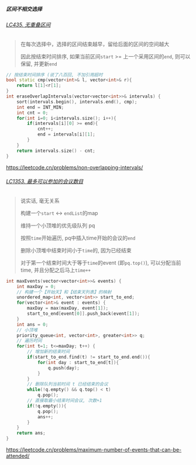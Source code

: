 ##### 区间不相交选择

###### [LC435. 无重叠区间](https://github.com/MyLeetCodeRecord/cpp-leetcode/blob/master/workspace/435.%E6%97%A0%E9%87%8D%E5%8F%A0%E5%8C%BA%E9%97%B4.cpp)

> 在每次选择中，选择的区间结束越早，留给后面的区间的空间越大
> 
> 因此按结束时间排序, 如果当前区间`start` >= 上一个采用区间的`end`, 则可以保留, 并更新`end`

```CPP
// 按结束时间排序 (说了八百回, 不加引用超时
bool static cmp(vector<int>& l, vector<int>& r){
    return l[1]<r[1];
}
int eraseOverlapIntervals(vector<vector<int>>& intervals) {
    sort(intervals.begin(), intervals.end(), cmp);
    int end = INT_MIN;
    int cnt = 0;
    for(int i=0; i<intervals.size(); i++){
        if(intervals[i][0] >= end){
            cnt++;
            end = intervals[i][1];
        }
    }
    return intervals.size() - cnt;
}
```

https://leetcode.cn/problems/non-overlapping-intervals/


###### [LC1353. 最多可以参加的会议数目](https://leetcode.cn/problems/maximum-number-of-events-that-can-be-attended/solution/1353-czhong-gui-zhong-ju-de-you-xian-ji-f4m33/)

> 说实话, 毫无关系
> 
> 构建一个`start` <-> `endList`的map
> 
> 维持一个小顶堆的优先级队列 pq
> 
> 按照`time`开始遍历, pq中插入time开始的会议的`end`
> 
> 删除小顶堆中结束时间小于`time`的, 因为已经结束
> 
> 对于第一个结束时间大于等于`time`的event (即`pq.top()`), 可以分配当前time, 并且分配之后马上`time++`

```CPP
int maxEvents(vector<vector<int>>& events) {
    int maxDay = 0;
    // 构建一个【开始天】和【结束天列表】的映射
    unordered_map<int, vector<int>> start_to_end;
    for(vector<int>& event : events) {
        maxDay = max(maxDay, event[1]);
        start_to_end[event[0]].push_back(event[1]);
    }
    int ans = 0;
    // 小顶堆
    priority_queue<int, vector<int>, greater<int>> q;
    // 遍历时间
    for(int t=1; t<=maxDay; t++) {
        // 增加新的结束时间
        if(start_to_end.find(t) != start_to_end.end()){
            for(int day : start_to_end[t]){
                q.push(day);
            }
        }
        // 删除队列当前时间 t 已经结束的会议
        while(!q.empty() && q.top() < t)
            q.pop();
        // 直接取最小结束时间会议, 次数+1
        if(!q.empty()){
            q.pop();
            ans++;
        }
    }
    return ans;
}
```

https://leetcode.cn/problems/maximum-number-of-events-that-can-be-attended/
